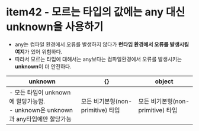 # item42 - 모르는 타입의 값에는 any 대신 unknown을 사용하기

- any는 컴파일 환경에서 오류를 발생하지 않다가 **런타임 환경에서 오류를 발생시킬 여지**가 있어 위험하다.
- 따라서 모르는 타입에 대해서는 any보다는 컴파일환경에서 오류를 발생시키는 **unknown**이 더 안전하다.

| unknown                       | {}  | object  |
|-------------------------------|---|---|
| - 모든 타입이 unknown에 할당가능함.<br/>- unknown은 unknown과 any타입에만 할당가능 | 모든 비기본형(non-primitive) 타입  |모든 비기본형(non-primitive) 타입   |
